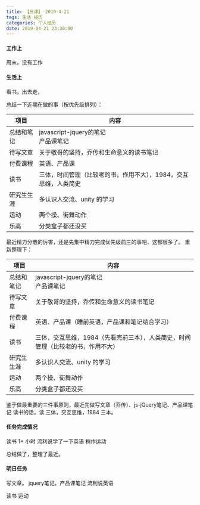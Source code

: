 ```yaml
---
title: 【日课】 2019-4-21
tags: 生活 经历
categories: 个人经历
date: 2019-04-21 23:30:00
---
```



#### 工作上

周末，没有工作

#### 生活上
看书，出去走，

总结一下近期在做的事（按优先级排列）：

项目|内容
--|--
总结和笔记|javascript-jquery的笔记<br>产品课笔记
待写文章|关于敬哥的坚持，乔传和生命意义的读书笔记
付费课程|英语、产品课
读书|三体，时间管理（比较老的书，作用不大），1984，交互思维，人类简史
研究生生涯|多认识人交流、unity 的学习
运动|两个操、街舞动作
乐高|分类盒子都还没买

最近精力分散的厉害，还是先集中精力完成优先级前三的事吧，这都很多了。
重新整理下：

项目|内容
--|--
总结和笔记|javascript-jquery的笔记<br>产品课笔记
待写文章|关于敬哥的坚持，乔传和生命意义的读书笔记
付费课程|英语、产品课（睡前英语，产品课和笔记结合学习）
读书|三体，交互思维，1984（先看完前三本），人类简史，时间管理（比较老的书，作用不大）
研究生生涯|多认识人交流、unity 的学习
运动|两个操、街舞动作
乐高|分类盒子都还没买

鉴于做最重要的三件事原则，最近先做写文章（乔传）、js-jQuery笔记、产品课笔记
读书的话，读 三体，交互思维，1984 三本。

#### 任务完成情况

读书 1+ 小时
流利说学了一下英语
稍作运动

总结做了，整理了最近。

#### 明日任务
写文章。
jquery笔记，产品课笔记
流利说英语

读书
运动